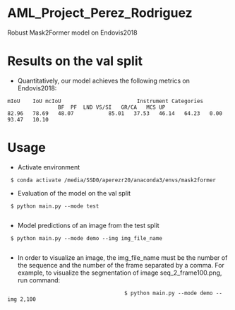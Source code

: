 # AML_Project_Perez_Rodriguez

Robust Mask2Former model on Endovis2018


# Results on the val split

* Quantitatively, our model achieves the following metrics on Endovis2018:

```
mIoU	IoU	mcIoU	                     Instrument Categories						
				BF	PF	LND	VS/SI	GR/CA	MCS	UP
82.96	78.69	48.07	        85.01	37.53	46.14	64.23	0.00	93.47	10.10

```
# Usage

* Activate environment
```
 $ conda activate /media/SSD0/aperezr20/anaconda3/envs/mask2former
```
* Evaluation of the model on the val split
```
 $ python main.py --mode test
 
```

* Model predictions of an image from the test split
```
 $ python main.py --mode demo --img img_file_name
 
```
* In order to visualize an image, the img_file_name must be the number of the sequence and the number of the frame separated by a comma. For example, to 		visualize the segmentation of image seq_2_frame100.png, run command:
```
									 $ python main.py --mode demo --img 2,100
